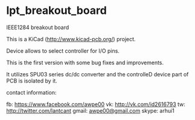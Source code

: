 lpt_breakout_board
==================

IEEE1284 breakout board

This is a KiCad (http://www.kicad-pcb.org/) project.

Device allows to select controller for I/O pins.

This is the first version with some bug fixes and improvements.

It utilizes SPU03 series dc/dc converter and the controlleD device part of PCB is isolated by it.

contact information:

fb: https://www.facebook.com/awpe00
vk: http://vk.com/id2616793
tw: http://twitter.com/lantcant
gmail: awpe00@gmail.com
skype: arhui1
